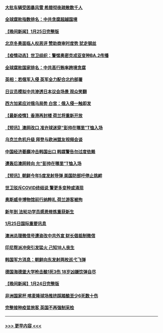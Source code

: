 #### [大批车辆受困暴风雪 希腊彻夜疏散数千人](../pages/prog202/a103330563.md?t=01261350) 
#### [全球腐败指数排名：中共贪腐超越国境](../pages/prog202/a103330564.md?t=01261350) 
#### [【晚间新闻】1月25日完整版](../pages/prog202/a103330464.md?t=01261350) 
#### [北京冬奥面临人权恶评 赞助商审时度势 犹走钢丝](../pages/prog202/a103330226.md?t=01261350) 
#### [【疫情动态】世卫组织：警惕奥密克戎亚变种BA.2传播](../pages/prog202/a103330297.md?t=01261350) 
#### [全球腐败国家排名：中共高行贿率跨境贪腐](../pages/prog202/a103330313.md?t=01261350) 
#### [英相：若俄军入侵 英军全力配合北约部署](../pages/prog202/a103330253.md?t=01261350) 
#### [日议员模拟中共渗透日本议会场景 观众笑翻](../pages/prog202/a103330310.md?t=01261350) 
#### [西方加紧应对俄乌局势 白宫：俄入侵一触即发](../pages/prog202/a103330264.md?t=01261350) 
#### [【最新疫情】香港再封楼 荷兰将重新开放](../pages/prog202/a103330116.md?t=01261350) 
#### [【短讯】澳网改口 准许球迷穿“彭帅在哪里”T恤入场](../pages/prog202/a103330112.md?t=01261350) 
#### [乌克兰危机升级 拜登与欧洲盟友视频会谈](../pages/prog202/a103330119.md?t=01261350) 
#### [中国经济萎靡冲击韩国出口 韩媒警告勿过度依赖](../pages/prog202/a103330002.md?t=01261350) 
#### [遭轰后澳网转向 允“彭帅在哪里”T恤入场](../pages/prog202/a103329972.md?t=01261350) 
#### [【短讯】朝鲜今年5度发射导弹 美国防部吁停止挑衅](../pages/prog202/a103329975.md?t=01261350) 
#### [世卫驳斥COVID终结说 警更多变种或涌现](../pages/prog202/a103329863.md?t=01261350) 
#### [奥斯威辛博物馆前行纳粹礼 荷兰游客被拘](../pages/prog202/a103329858.md?t=01261350) 
#### [新年到 法轮功学员感恩修炼重获新生](../pages/prog202/a103329850.md?t=01261350) 
#### [1月25日国际重要讯息](../pages/prog202/a103329822.md?t=01261350) 
#### [澳洲总理微信号遭盗改中共外宣 财长倡抵制微信](../pages/prog202/a103329825.md?t=01261350) 
#### [印尼帮派冲突引发猛火 己知18人丧生](../pages/prog202/a103329789.md?t=01261350) 
#### [韩国军方消息：朝鲜向东发射两枚巡弋飞弹](../pages/prog202/a103329747.md?t=01261350) 
#### [德国海德堡大学枪击酿1死3伤 18岁凶嫌饮弹自尽](../pages/prog202/a103329662.md?t=01261350) 
#### [【晚间新闻】1月24日完整版](../pages/prog202/a103329557.md?t=01261350) 
#### [非洲国家杯 喀麦隆球场推挤踩踏酿至少6死数十伤](../pages/prog202/a103329551.md?t=01261350) 
#### [完整接种疫苗旅客 英国不再强制采检](../pages/prog202/a103329543.md?t=01261350) 

----
#### [ >>> 更早内容 <<< ](../indexes/prog202-earlier.md)
